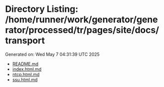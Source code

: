 # Directory Listing: /home/runner/work/generator/generator/processed/tr/pages/site/docs/transport
Generated on: Wed May  7 04:31:39 UTC 2025

- [README.md](README.md)
- [index.html.md](index.html.md)
- [ntcp.html.md](ntcp.html.md)
- [ssu.html.md](ssu.html.md)
